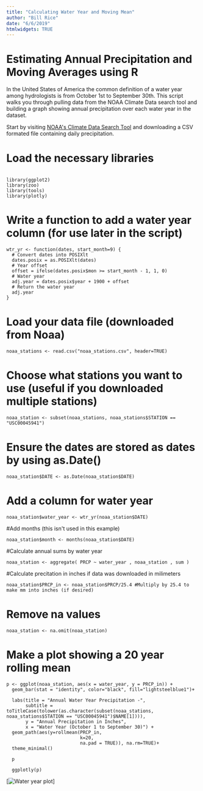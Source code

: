 ```yaml
---
title: "Calculating Water Year and Moving Mean"
author: "Bill Rice"
date: "6/6/2019"
htmlwidgets: TRUE
---
```


# Estimating Annual Precipitation and Moving Averages using R

In the United States of America the common definition of a water year among hydrologists is from October 1st to September 30th. This script walks you through pulling data from the NOAA Climate Data search tool and building a graph showing annual precipitation over each water year in the dataset.

Start by visiting [NOAA's Climate Data Search Tool](https://www.ncdc.noaa.gov/cdo-web/search?datasetid=GHCND) and downloading a CSV formated file containing daily precipitation.


# Load the necessary libraries

```{r}

library(ggplot2)
library(zoo)
library(tools)
library(plotly)

```

# Write a function to add a water year column (for use later in the script)

```{r}
wtr_yr <- function(dates, start_month=9) {
  # Convert dates into POSIXlt
  dates.posix = as.POSIXlt(dates)
  # Year offset
  offset = ifelse(dates.posix$mon >= start_month - 1, 1, 0)
  # Water year
  adj.year = dates.posix$year + 1900 + offset
  # Return the water year
  adj.year
}
```

# Load your data file (downloaded from Noaa)

```{r}
noaa_stations <- read.csv("noaa_stations.csv", header=TRUE)
```

# Choose what stations you want to use (useful if you downloaded multiple stations)

```{r}
noaa_station <- subset(noaa_stations, noaa_stations$STATION == "USC00045941")
```

# Ensure the dates are stored as dates by using as.Date()

```{r}
noaa_station$DATE <- as.Date(noaa_station$DATE)
```

# Add a column for water year 
```{r}
noaa_station$water_year <- wtr_yr(noaa_station$DATE)
```

#Add months (this isn't used in this example)

```{r}
noaa_station$month <- months(noaa_station$DATE)
```

#Calculate annual sums by water year

```{r}
noaa_station <- aggregate( PRCP ~ water_year , noaa_station , sum )
```

#Calculate precitation in inches if data was downloaded in milimeters

```{r}
noaa_station$PRCP_in <- noaa_station$PRCP/25.4 #Multiply by 25.4 to make mm into inches (if desired)
```

# Remove na values

```{r}
noaa_station <- na.omit(noaa_station)
```

# Make a plot showing a 20 year rolling mean

```{r}
p <- ggplot(noaa_station, aes(x = water_year, y = PRCP_in)) +
  geom_bar(stat = "identity", color="black", fill="lightsteelblue1")+
  
  labs(title = "Annual Water Year Precipitation -",
       subtitle = toTitleCase(tolower(as.character(subset(noaa_stations, noaa_stations$STATION == "USC00045941")$NAME[1]))),
       y = "Annual Precipitation in Inches",
       x = "Water Year (October 1 to September 30)") + 
  geom_path(aes(y=rollmean(PRCP_in, 
                           k=20, 
                           na.pad = TRUE)), na.rm=TRUE)+
  theme_minimal()
  
  p
  
  ggplotly(p)
```

[![Water year plot](https://wcrice.github.io/2019-06-06-water-year-plots/water-year-plot.png)]
